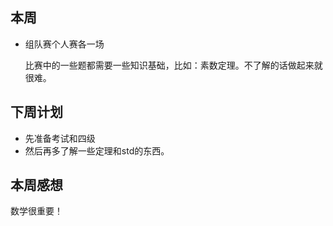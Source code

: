 ## 本周

- 组队赛个人赛各一场

  比赛中的一些题都需要一些知识基础，比如：素数定理。不了解的话做起来就很难。

## 下周计划

- 先准备考试和四级
- 然后再多了解一些定理和std的东西。

## 本周感想

数学很重要！

